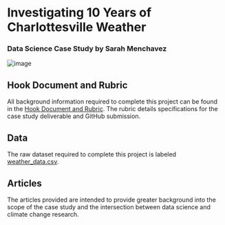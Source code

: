 # Investigating 10 Years of Charlottesville Weather
### Data Science Case Study by Sarah Menchavez 
![image](https://github.com/sarahmenchavez/DS4002_finalproj/assets/123116783/118b6e18-f6f1-4c3a-bdb9-633251065337)
## Hook Document and Rubric 
All background information required to complete this project can be found in the [Hook Document and Rubric](https://github.com/sarahmenchavez/DS4002_finalproj/blob/main/Hook%20document%20and%20Rubric.pdf). The rubric details specifications for the case study deliverable and GitHub submission. 
## Data 
The raw dataset required to complete this project is labeled [weather_data.csv](https://github.com/sarahmenchavez/DS4002_finalproj/blob/main/weather_data.csv). 
## Articles
The articles provided are intended to provide greater background into the scope of the case study and the intersection between data science and climate change research. 
